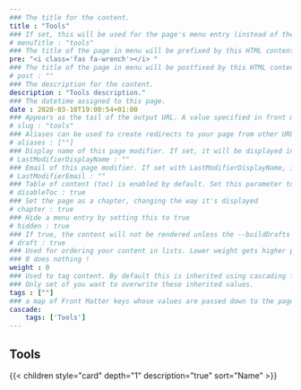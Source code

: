 ```yaml
---
### The title for the content.
title : "Tools"
### If set, this will be used for the page's menu entry (instead of the `title` attribute)
# menuTitle : "tools"
### The title of the page in menu will be prefixed by this HTML content
pre: "<i class='fas fa-wrench'></i> "
### The title of the page in menu will be postfixed by this HTML content
# post : ""
### The description for the content.
description : "Tools description."
### The datetime assigned to this page.
date : 2020-03-10T19:00:54+01:00
### Appears as the tail of the output URL. A value specified in front matter will override the segment of the URL based on the filename.
# slug : "tools"
### Aliases can be used to create redirects to your page from other URLs.
# aliases : [""]
### Display name of this page modifier. If set, it will be displayed in the footer.
# LastModifierDisplayName : ""
### Email of this page modifier. If set with LastModifierDisplayName, it will be displayed in the footer
# LastModifierEmail : ""
### Table of content (toc) is enabled by default. Set this parameter to true to disable it.
# disableToc : true
### Set the page as a chapter, changing the way it's displayed
# chapter : true
### Hide a menu entry by setting this to true
# hidden : true
### If true, the content will not be rendered unless the --buildDrafts flag is passed to the hugo command.
# draft : true
### Used for ordering your content in lists. Lower weight gets higher precedence. So content with lower weight will come first.
### 0 does nothing !
weight : 0
### Used to tag content. By default this is inherited using cascading from _index.md files
### Only set of you want to overwrite these inherited values.
tags : [""]
### a map of Front Matter keys whose values are passed down to the page’s descendants unless overwritten by self or a closer ancestor’s cascade. 
cascade:
    tags: ['Tools']
---
```


## Tools

{{< children style="card" depth="1" description="true" sort="Name" >}}
